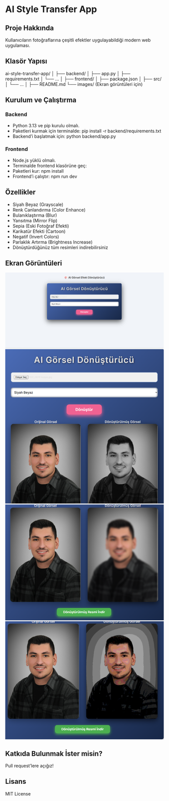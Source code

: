 # AI Style Transfer App

## Proje Hakkında
Kullanıcıların fotoğraflarına çeşitli efektler uygulayabildiği modern web uygulaması.

## Klasör Yapısı
ai-style-transfer-app/
│
├── backend/
│ ├── app.py
│ ├── requirements.txt
│ └── ...
│
├── frontend/
│ ├── package.json
│ ├── src/
│ └── ...
│
├── README.md
└── images/ (Ekran görüntüleri için)



## Kurulum ve Çalıştırma

### Backend
- Python 3.13 ve pip kurulu olmalı.
- Paketleri kurmak için terminalde:
pip install -r backend/requirements.txt
- Backend’i başlatmak için:
python backend/app.py


### Frontend
- Node.js yüklü olmalı.
- Terminalde frontend klasörüne geç:
- Paketleri kur:
npm install
- Frontend’i çalıştır:
npm run dev


## Özellikler
- Siyah Beyaz (Grayscale)
- Renk Canlandırma (Color Enhance)
- Bulanıklaştırma (Blur)
- Yansıtma (Mirror Flip)
- Sepia (Eski Fotoğraf Efekti)
- Karikatür Efekti (Cartoon)
- Negatif (Invert Colors)
- Parlaklık Artırma (Brightness Increase)
- Dönüştürdüğünüz tüm resimleri indirebilirsiniz

## Ekran Görüntüleri

![Ana Sayfa](images/ekran-goruntusu1.png)
![Siyah Beyaz Efekti](images/ekran-goruntusu2.png)
![Bulanıklaştırma Efekti](images/ekran-goruntusu3.png)
![Cartoon Efekti](images/ekran-goruntusu4.png)


## Katkıda Bulunmak İster misin?
Pull request’lere açığız!

## Lisans
MIT License
